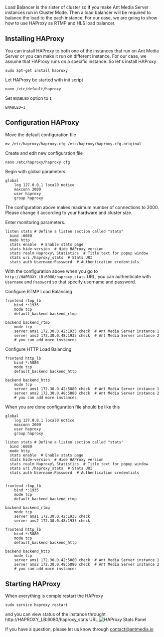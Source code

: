 Load Balancer is the sister of cluster so If you make Ant Media Server instances run in Cluster Mode. 
Then a load balancer will be required to balance the load to the each instance. For our case, we are going to show
how to use HAProxy as RTMP and HLS load balancer. 


## Installing HAProxy

You can install HAProxy to both one of the instances that run on Ant Media Server or you can make it run on different instance.
For our case, we assume that HAProxy runs on a specific instance. So let's install HAProxy

```
sudo apt-get install haproxy
```
Let HAProxy be started with init script
```
nano /etc/default/haproxy
```
Set `ENABLED` option to `1`
```
ENABLED=1
```

## Configuration HAProxy

Move the default configuration file
```
mv /etc/haproxy/haproxy.cfg /etc/haproxy/haproxy.cfg.original
```

Create and edit new configuration file
```
nano /etc/haproxy/haproxy.cfg
```

Begin with global parameters

```
global
    log 127.0.0.1 local0 notice
    maxconn 2000
    user haproxy
    group haproxy
```
The configuration above makes maximum number of connections to 2000. Please change it according to your hardware and cluster size.

Enter monitoring parameters.  
```
listen stats # Define a listen section called "stats"
  bind :6080 
  mode http
  stats enable  # Enable stats page
  stats hide-version  # Hide HAProxy version
  stats realm Haproxy\ Statistics  # Title text for popup window
  stats uri /haproxy_stats  # Stats URI
  stats auth Username:Password  # Authentication credentials
```
With the configuration above when you go to `http://HAPROXY_LB:6080/haproxy_stats` URL, you can authenticate
with `Username` and `Password` so that specify username and password.

Configure RTMP Load Balancing
```
frontend rtmp_lb
    bind *:1935 
    mode tcp
    default_backend backend_rtmp

backend backend_rtmp
    mode tcp
    server ams1 172.30.0.42:1935 check  # Ant Media Server instance 1
    server ams2 172.30.0.48:1935 check  # Ant Media Server instance 2
    # you can add more instances 
```    

Configure HTTP Load Balancing
```
frontend http_lb
    bind *:5080 
    mode tcp
    default_backend backend_http

backend backend_http
    mode tcp
    server ams1 172.30.0.42:5080 check  # Ant Media Server instance 1
    server ams2 172.30.0.48:5080 check  # Ant Media Server instance 2
    # you can add more instances 
```

When you are done configuration file should be like this

```
global
    log 127.0.0.1 local0 notice
    maxconn 2000
    user haproxy
    group haproxy

listen stats # Define a listen section called "stats"
  bind :6080 
  mode http
  stats enable  # Enable stats page
  stats hide-version  # Hide HAProxy version
  stats realm Haproxy\ Statistics  # Title text for popup window
  stats uri /haproxy_stats  # Stats URI
  stats auth Username:Password  # Authentication credentials


frontend rtmp_lb
    bind *:1935 
    mode tcp
    default_backend backend_rtmp

backend backend_rtmp
    mode tcp
    server ams1 172.30.0.42:1935 check
    server ams2 172.30.0.48:1935 check
    
frontend http_lb
    bind *:5080 
    mode tcp
    default_backend backend_http

backend backend_http
    mode tcp
    server ams1 172.30.0.42:5080 check  # Ant Media Server instance 1
    server ams2 172.30.0.48:5080 check  # Ant Media Server instance 2
    # you can add more instances     
```

## Starting HAProxy

When everything is comple restart the HAProxy
```
sudo service haproxy restart
```
and you can view status of the instance throught http://HAPROXY_LB:6080/haproxy_stats URL
![HAProxy Stats Panel](https://ant-media.github.io/Ant-Media-Server/doc/images/HAProxy_Stats.png)

If you have a question, please let us know through contact@antmedia.io